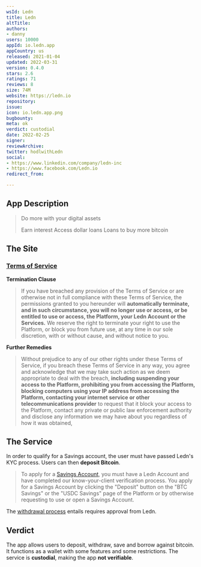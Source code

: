 ```yaml
---
wsId: Ledn
title: Ledn
altTitle: 
authors:
- danny
users: 10000
appId: io.ledn.app
appCountry: us
released: 2021-01-04
updated: 2022-03-31
version: 0.4.0
stars: 2.6
ratings: 71
reviews: 8
size: 74M
website: https://ledn.io
repository: 
issue: 
icon: io.ledn.app.png
bugbounty: 
meta: ok
verdict: custodial
date: 2022-02-25
signer: 
reviewArchive: 
twitter: hodlwithLedn
social:
- https://www.linkedin.com/company/ledn-inc
- https://www.facebook.com/Ledn.io
redirect_from: 

---
```


## App Description

> Do more with your digital assets
>
> Earn interest
> Access dollar loans
> Loans to buy more bitcoin

## The Site

### [Terms of Service](https://ledn.io/legal/en/terms-of-service)

**Termination Clause**

> If you have breached any provision of the Terms of Service or are otherwise not in full compliance with these Terms of Service, the permissions granted to you hereunder will **automatically terminate, and in such circumstance, you will no longer use or access, or be entitled to use or access, the Platform, your Ledn Account or the Services.** We reserve the right to terminate your right to use the Platform, or block you from future use, at any time in our sole discretion, with or without cause, and without notice to you.

**Further Remedies**

> Without prejudice to any of our other rights under these Terms of Service, if you breach these Terms of Service in any way, you agree and acknowledge that we may take such action as we deem appropriate to deal with the breach, **including suspending your access to the Platform, prohibiting you from accessing the Platform, blocking computers using your IP address from accessing the Platform, contacting your internet service or other telecommunications provider** to request that it block your access to the Platform, contact any private or public law enforcement authority and disclose any information we may have about you regardless of how it was obtained,

## The Service

In order to qualify for a Savings account, the user must have passed Ledn's KYC process. Users can then **deposit Bitcoin**.

> To apply for a [Savings Account](https://ledn.io/legal/en/savings-account-terms), you must have a Ledn Account and have completed our know-your-client verification process. You apply for a Savings Account by clicking the "Deposit" button on the "BTC Savings" or the "USDC Savings" page of the Platform or by otherwise requesting to use or open a Savings Account.

The [withdrawal process](https://ledn.io/en/btc-savings) entails requires approval from Ledn.

## Verdict

The app allows users to deposit, withdraw, save and borrow against bitcoin. It functions as a wallet with some features and some restrictions. The service is **custodial**, making the app **not verifiable**.
